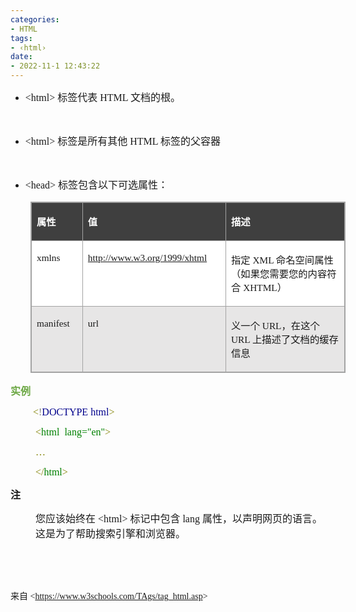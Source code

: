 ```yaml
---
categories:
- HTML
tags:
- ‹html›
date:
- 2022-11-1 12:43:22
---
```


<ul style="list-style-type:disc">
    <li><span style="font-size:12.0pt"><span style="font-family:&quot;Comic Sans MS&quot;">&lt;html&gt;
            </span></span><span style="font-size:12.0pt"><span
                style="font-family:&quot;Microsoft YaHei UI&quot;">标签代表</span></span><span
            style="font-size:12.0pt"><span style="font-family:&quot;Comic Sans MS&quot;"> HTML </span></span><span
            style="font-size:12.0pt"><span style="font-family:&quot;Microsoft YaHei UI&quot;">文档的根。</span></span></li>
</ul>

<p><span style="font-size:12.0pt"><span style="font-family:&quot;Microsoft YaHei UI&quot;">&nbsp;</span></span></p>

<ul style="list-style-type:disc">
    <li><span style="font-size:12.0pt"><span style="font-family:&quot;Comic Sans MS&quot;">&lt;html&gt;
            </span></span><span style="font-size:12.0pt"><span
                style="font-family:&quot;Microsoft YaHei UI&quot;">标签是所有其他</span></span><span
            style="font-size:12.0pt"><span style="font-family:&quot;Comic Sans MS&quot;"> HTML </span></span><span
            style="font-size:12.0pt"><span style="font-family:&quot;Microsoft YaHei UI&quot;">标签的父容器</span></span></li>
</ul>

<p><span style="font-size:12.0pt"><span style="font-family:&quot;Microsoft YaHei UI&quot;">&nbsp;</span></span></p>

<ul style="list-style-type:disc">
    <li><span style="font-size:12.0pt"><span style="font-family:&quot;Comic Sans MS&quot;">&lt;head&gt;
            </span></span><span style="font-size:12.0pt"><span
                style="font-family:&quot;Microsoft YaHei UI&quot;">标签包含以下可选属性：</span></span></li>
</ul>

<table cellspacing="0"
    style="border-collapse:collapse; border-color:#a3a3a3; border-style:solid; border-width:1px; margin-left:32px;"
    summary="">
    <tbody>
        <tr>
            <td
                style="background-color:#3f3f3f; border-bottom:1px solid #a3a3a3; border-left:1px solid #a3a3a3; border-right:1px solid #a3a3a3; border-top:1px solid #a3a3a3; vertical-align:top; width:.9069in">
                <p><span style="font-size:11.5pt"><span style="font-family:&quot;Microsoft YaHei UI&quot;"><span
                                style="color:white"><strong>属性</strong></span></span></span></p>
            </td>
            <td
                style="background-color:#3f3f3f; border-bottom:1px solid #a3a3a3; border-left:1px solid #a3a3a3; border-right:1px solid #a3a3a3; border-top:1px solid #a3a3a3; vertical-align:top; width:2.6263in">
                <p><span style="font-size:11.5pt"><span style="font-family:&quot;Microsoft YaHei UI&quot;"><span
                                style="color:white"><strong>值</strong></span></span></span></p>
            </td>
            <td
                style="background-color:#3f3f3f; border-bottom:1px solid #a3a3a3; border-left:1px solid #a3a3a3; border-right:1px solid #a3a3a3; border-top:1px solid #a3a3a3; vertical-align:top; width:3.7465in">
                <p><span style="font-size:11.5pt"><span style="font-family:&quot;Microsoft YaHei UI&quot;"><span
                                style="color:white"><strong>描述</strong></span></span></span></p>
            </td>
        </tr>
        <tr>
            <td
                style="background-color:white; border-bottom:1px solid #a3a3a3; border-left:1px solid #a3a3a3; border-right:1px solid #a3a3a3; border-top:1px solid #a3a3a3; vertical-align:top; width:.9069in">
                <p><span style="font-size:11.5pt"><span
                            style="font-family:&quot;Comic Sans MS&quot;">xmlns</span></span></p>
            </td>
            <td
                style="background-color:white; border-bottom:1px solid #a3a3a3; border-left:1px solid #a3a3a3; border-right:1px solid #a3a3a3; border-top:1px solid #a3a3a3; vertical-align:top; width:2.6263in">
                <p><span style="font-size:11.5pt"><span style="font-family:&quot;Comic Sans MS&quot;"><span
                                style="color:black"><a
                                    href="http://www.w3.org/1999/xhtml">http://www.w3.org/1999/xhtml</a></span></span></span>
                </p>
            </td>
            <td
                style="background-color:white; border-bottom:1px solid #a3a3a3; border-left:1px solid #a3a3a3; border-right:1px solid #a3a3a3; border-top:1px solid #a3a3a3; vertical-align:top; width:3.775in">
                <p><span style="font-size:11.5pt"><span
                            style="font-family:&quot;Microsoft YaHei UI&quot;">指定</span><span
                            style="font-family:&quot;Comic Sans MS&quot;"> XML </span><span
                            style="font-family:&quot;Microsoft YaHei UI&quot;">命名空间属性（如果您需要您的内容符合</span><span
                            style="font-family:&quot;Comic Sans MS&quot;"> XHTML</span><span
                            style="font-family:&quot;Microsoft YaHei UI&quot;">）</span></span></p>
            </td>
        </tr>
        <tr>
            <td
                style="background-color:#e7e6e6; border-bottom:1px solid #a3a3a3; border-left:1px solid #a3a3a3; border-right:1px solid #a3a3a3; border-top:1px solid #a3a3a3; vertical-align:top; width:.9069in">
                <p><span style="font-size:11.5pt"><span
                            style="font-family:&quot;Comic Sans MS&quot;">manifest</span></span></p>
            </td>
            <td
                style="background-color:#e7e6e6; border-bottom:1px solid #a3a3a3; border-left:1px solid #a3a3a3; border-right:1px solid #a3a3a3; border-top:1px solid #a3a3a3; vertical-align:top; width:2.6263in">
                <p><span style="font-size:11.5pt"><span style="font-family:&quot;Comic Sans MS&quot;">url</span></span>
                </p>
            </td>
            <td
                style="background-color:#e7e6e6; border-bottom:1px solid #a3a3a3; border-left:1px solid #a3a3a3; border-right:1px solid #a3a3a3; border-top:1px solid #a3a3a3; vertical-align:top; width:3.775in">
                <p><span style="font-size:11.5pt"><span
                            style="font-family:&quot;Microsoft YaHei UI&quot;">义一个</span><span
                            style="font-family:&quot;Comic Sans MS&quot;"> URL</span><span
                            style="font-family:&quot;Microsoft YaHei UI&quot;">，在这个</span><span
                            style="font-family:&quot;Comic Sans MS&quot;"> URL </span><span
                            style="font-family:&quot;Microsoft YaHei UI&quot;">上描述了文档的缓存信息</span></span></p>
            </td>
        </tr>
    </tbody>
</table>

<p><span style="font-size:12.0pt"><span style="font-family:&quot;Microsoft YaHei UI&quot;"><span
                style="color:#6da845"><strong>实例</strong></span></span></span></p>

<p style="margin-left:36px"><span style="font-size:12.0pt"><span style="font-family:&quot;Comic Sans MS&quot;"><span
                style="color:olive">&lt;</span><span style="color:gray">!</span><span style="color:darkblue">DOCTYPE
                html</span><span style="color:olive">&gt;</span></span></span></p>

<p style="margin-left:40px"><span style="font-size:12.0pt"><span style="font-family:&quot;Comic Sans MS&quot;"><span
                style="color:olive">&lt;</span><span style="color:green">html</span><span style="color:green">&nbsp;
                lang=&quot;en&quot;</span><span style="color:olive">&gt; </span></span></span></p>

<p style="margin-left:40px"><span style="font-size:12.0pt"><span style="font-family:&quot;Comic Sans MS&quot;"><span
                style="color:olive">&hellip;</span></span></span></p>

<p style="margin-left:40px"><span style="font-size:12.0pt"><span style="font-family:&quot;Comic Sans MS&quot;"><span
                style="color:olive">&lt;/</span><span style="color:green">html</span><span
                style="color:olive">&gt;</span></span></span></p>

<p><span style="font-size:12.0pt"><span
            style="font-family:&quot;Microsoft YaHei UI&quot;"><strong>注</strong></span></span></p>

<p style="margin-left:40px"><span style="font-size:12.0pt"><span
            style="font-family:&quot;Microsoft YaHei UI&quot;">您应该始终在</span><span
            style="font-family:&quot;Comic Sans MS&quot;"> &lt;html&gt; </span><span
            style="font-family:&quot;Microsoft YaHei UI&quot;">标记中包含</span><span
            style="font-family:&quot;Comic Sans MS&quot;"> lang </span><span
            style="font-family:&quot;Microsoft YaHei UI&quot;">属性，以声明网页的语言。这是为了帮助搜索引擎和浏览器。</span></span></p>

<p><span style="font-size:12.0pt"><span style="font-family:&quot;Microsoft YaHei UI&quot;">&nbsp;</span></span></p>

<p><span style="font-size:12.0pt"><span style="font-family:&quot;Microsoft YaHei UI&quot;">&nbsp;</span></span></p>

<p><span style="font-family:&quot;Microsoft YaHei UI&quot;">来自</span><span
        style="font-family:&quot;Comic Sans MS&quot;"> &lt;</span><a
        href="https://www.w3schools.com/TAgs/tag_html.asp"><span
            style="font-family:&quot;Comic Sans MS&quot;">https://www.w3schools.com/TAgs/tag_html.asp</span></a><span
        style="font-family:&quot;Comic Sans MS&quot;">&gt; </span></p>